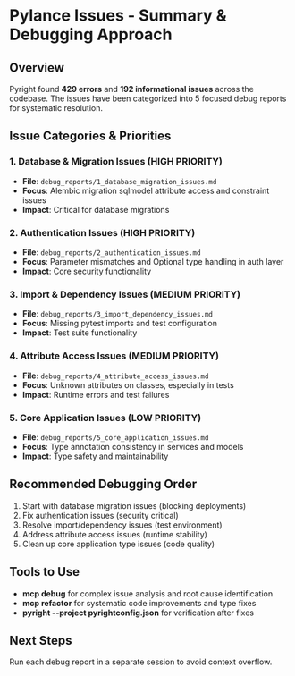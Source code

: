 # Pylance Issues - Summary & Debugging Approach

## Overview
Pyright found **429 errors** and **192 informational issues** across the codebase. The issues have been categorized into 5 focused debug reports for systematic resolution.

## Issue Categories & Priorities

### 1. Database & Migration Issues (HIGH PRIORITY)
- **File**: `debug_reports/1_database_migration_issues.md`
- **Focus**: Alembic migration sqlmodel attribute access and constraint issues
- **Impact**: Critical for database migrations

### 2. Authentication Issues (HIGH PRIORITY) 
- **File**: `debug_reports/2_authentication_issues.md`
- **Focus**: Parameter mismatches and Optional type handling in auth layer
- **Impact**: Core security functionality

### 3. Import & Dependency Issues (MEDIUM PRIORITY)
- **File**: `debug_reports/3_import_dependency_issues.md`  
- **Focus**: Missing pytest imports and test configuration
- **Impact**: Test suite functionality

### 4. Attribute Access Issues (MEDIUM PRIORITY)
- **File**: `debug_reports/4_attribute_access_issues.md`
- **Focus**: Unknown attributes on classes, especially in tests
- **Impact**: Runtime errors and test failures

### 5. Core Application Issues (LOW PRIORITY)
- **File**: `debug_reports/5_core_application_issues.md`
- **Focus**: Type annotation consistency in services and models
- **Impact**: Type safety and maintainability

## Recommended Debugging Order
1. Start with database migration issues (blocking deployments)
2. Fix authentication issues (security critical)  
3. Resolve import/dependency issues (test environment)
4. Address attribute access issues (runtime stability)
5. Clean up core application type issues (code quality)

## Tools to Use
- **mcp debug** for complex issue analysis and root cause identification
- **mcp refactor** for systematic code improvements and type fixes
- **pyright --project pyrightconfig.json** for verification after fixes

## Next Steps
Run each debug report in a separate session to avoid context overflow.